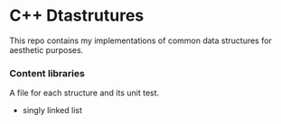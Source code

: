 # C++ Dtastrutures #


This repo contains my implementations of common data structures for aesthetic purposes. 

### Content libraries ###
A file for each structure and its unit test. 

* singly linked list